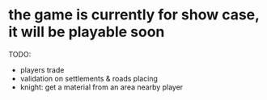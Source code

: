 # the game is currently for show case, it will be playable soon

TODO:

-   players trade
-   validation on settlements & roads placing
-   knight: get a material from an area nearby player
